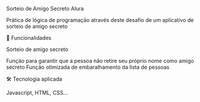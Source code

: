Sorteio de Amigo Secreto Alura

Prática de lógica de programação através deste desafio de um aplicativo de sorteio de amigo secreto

🚀 Funcionalidades

Sorteio de amigo secreto

Função para garantir que a pessoa não retire seu próprio nome como amigo secreto
Função otimizada de embaralhamento da lista de pessoas

🛠 Tecnologia aplicada

Javascript, HTML, CSS...
